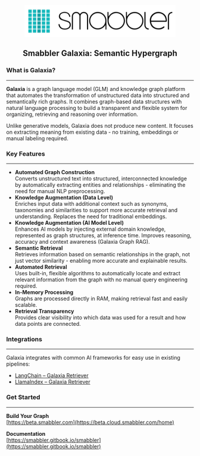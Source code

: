 <p align="center">
  <img src="https://github.com/Smabbler/Docs/blob/main/smabbler_logo.png" alt="Logo"/>
</p>

## <p align="center">Smabbler Galaxia: Semantic Hypergraph</p>

### What is Galaxia?
---
**Galaxia** is a graph language model (GLM) and knowledge graph platform that automates the transformation of unstructured data into structured and semantically rich graphs. It combines graph-based data structures with natural language processing to build a transparent and flexible system for organizing, retrieving and reasoning over information.

Unlike generative models, Galaxia does not produce new content. It focuses on extracting meaning from existing data - no training, embeddings or manual labeling required.

### Key Features
---

- **Automated Graph Construction**  
  Converts unstructured text into structured, interconnected knowledge by automatically extracting entities and relationships - eliminating the need for manual NLP preprocessing.
- **Knowledge Augmentation (Data Level)**  
  Enriches input data with additional context such as synonyms, taxonomies and similarities to support more accurate retrieval and understanding. Replaces the need for traditional embeddings.
- **Knowledge Augmentation (AI Model Level)**  
  Enhances AI models by injecting external domain knowledge, represented as graph structures, at inference time. Improves reasoning, accuracy and context awareness (Galaxia Graph RAG).
- **Semantic Retrieval**  
  Retrieves information based on semantic relationships in the graph, not just vector similarity - enabling more accurate and explainable results.
- **Automated Retrieval**  
  Uses built-in, flexible algorithms to automatically locate and extract relevant information from the graph with no manual query engineering required.
- **In-Memory Processing**  
  Graphs are processed directly in RAM, making retrieval fast and easily scalable.
- **Retrieval Transparency**  
  Provides clear visibility into which data was used for a result and how data points are connected.

### Integrations
---

Galaxia integrates with common AI frameworks for easy use in existing pipelines:

- [LangChain – Galaxia Retriever](https://python.langchain.com/docs/integrations/retrievers/galaxia-retriever/)
- [LlamaIndex – Galaxia Retriever](https://github.com/run-llama/llama_index/tree/main/llama-index-integrations/retrievers/llama-index-retrievers-galaxia)

### Get Started
---

**Build Your Graph**  
[https://beta.smabbler.com](https://beta.cloud.smabbler.com/home)

**Documentation**  
[https://smabbler.gitbook.io/smabbler](https://smabbler.gitbook.io/smabbler)
